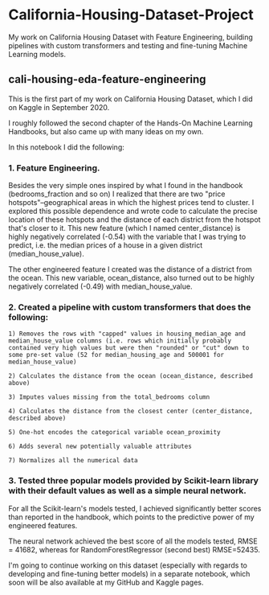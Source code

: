 # California-Housing-Dataset-Project
My work on California Housing Dataset with Feature Engineering, building pipelines with custom transformers and testing and fine-tuning Machine Learning models.


## cali-housing-eda-feature-engineering

This is the first part of my work on California Housing Dataset, which I did on Kaggle in September 2020.

I roughly followed the second chapter of the Hands-On Machine Learning Handbooks, but also came up with many ideas on my own.

In this notebook I did the following:

### 1. Feature Engineering.

Besides the very simple ones inspired by what I found in the handbook (bedrooms_fraction and so on) I realized that there are two "price hotspots"–geographical areas in which the highest prices tend to cluster. I explored this possible dependence and wrote code to calculate the precise location of these hotspots and the distance of each district from the hotspot that's closer to it. This new feature (which I named center_distance) is highly negatively correlated (-0.54) with the variable that I was trying to predict, i.e. the median prices of a house in a given district (median_house_value).

The other engineered feature I created was the distance of a district from the ocean. This new variable, ocean_distance, also turned out to be highly negatively correlated (-0.49) with median_house_value.

### 2. Created a pipeline with custom transformers that does the following:

    1) Removes the rows with "capped" values in housing_median_age and median_house_value columns (i.e. rows which initially probably contained very high values but were then "rounded" or "cut" down to some pre-set value (52 for median_housing_age and 500001 for median_house_value)
    
    2) Calculates the distance from the ocean (ocean_distance, described above)
    
    3) Imputes values missing from the total_bedrooms column
    
    4) Calculates the distance from the closest center (center_distance, described above)
    
    5) One-hot encodes the categorical variable ocean_proximity
    
    6) Adds several new potentially valuable attributes
    
    7) Normalizes all the numerical data
    
### 3. Tested three popular models provided by Scikit-learn library with their default values as well as a simple neural network.

For all the Scikit-learn's models tested, I achieved significantly better scores than reported in the handbook, which points to the predictive power of my engineered features.

The neural network achieved the best score of all the models tested, RMSE = 41682, whereas for RandomForestRegressor (second best) RMSE=52435.

I'm going to continue working on this dataset (especially with regards to developing and fine-tuning better models) in a separate notebook, which soon will be also available at my GitHub and Kaggle pages.

## 
